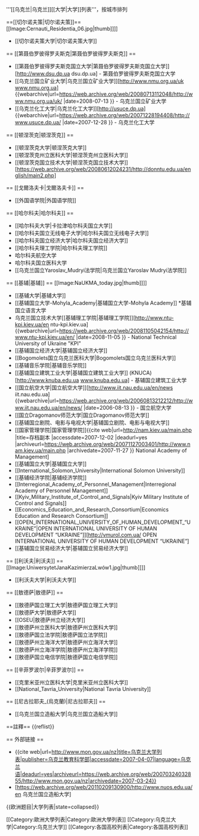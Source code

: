 '''[[乌克兰|乌克兰]][[大学|大学]]列表'''，按城市排列

==[[切尔诺夫策|切尔诺夫策]]==
[[Image:Cernauti_Residentia_06.jpg|thumb]]]]
* [[切尔诺夫策大学|切尔诺夫策大学]]

== [[第聂伯罗彼得罗夫斯克|第聂伯罗彼得罗夫斯克]] ==
* [[第聂伯罗彼得罗夫斯克国立大学|第聂伯罗彼得罗夫斯克国立大学]]<ref>[http://www.dsu.dp.ua dsu.dp.ua] - 第聂伯罗彼得罗夫斯克国立大学</ref>
* [[乌克兰国立矿业大学|乌克兰国立矿业大学]]<ref>[http://www.nmu.org.ua/uk www.nmu.org.ua] {{webarchive|url=https://web.archive.org/web/20080713112048/http://www.nmu.org.ua/uk/ |date=2008-07-13 }} - 乌克兰国立矿业大学</ref>
* [[乌克兰化工大学|乌克兰化工大学]]<ref>[http://usuce.dp.ua] {{webarchive|url=https://web.archive.org/web/20071228194408/http://www.usuce.dp.ua/ |date=2007-12-28 }} - 乌克兰化工大学</ref>

== [[顿涅茨克|顿涅茨克]] ==
* [[顿涅茨克大学|顿涅茨克大学]]
* [[顿涅茨克州立医科大学|顿涅茨克州立医科大学]]
* [[顿涅茨克国立技术大学|顿涅茨克国立技术大学]][https://web.archive.org/web/20080612024231/http://donntu.edu.ua/english/main2.php]

== [[戈爾洛夫卡|戈爾洛夫卡]] ==
* [[外国语学院|外国语学院]]

== [[哈尔科夫|哈尔科夫]] ==
* [[哈尔科夫大学|卡拉津哈尔科夫国立大学]]
* [[哈尔科夫国立无线电子大学|哈尔科夫国立无线电子大学]]
* [[哈尔科夫国立经济大学|哈尔科夫国立经济大学]]
* [[哈尔科夫理工学院|哈尔科夫理工学院]]
* 哈尔科夫航空大学
* 哈尔科夫国立医科大学
* [[乌克兰国立Yaroslav_Mudryi法学院|乌克兰国立Yaroslav Mudryi法学院]]

== [[基辅|基辅]] ==
[[Image:NaUKMA_today.jpg|thumb]]]]
* [[基辅大学|基辅大学]]
* [[基辅国立大学-Mohyla_Academy|基辅国立大学-Mohyla Academy]]
*基辅国立语言大学
* 乌克兰国立技术大学[[基辅理工学院|基辅理工学院]]<ref>[http://www.ntu-kpi.kiev.ua/en ntu-kpi.kiev.ua] {{webarchive|url=https://web.archive.org/web/20081105042154/http://www.ntu-kpi.kiev.ua/en/ |date=2008-11-05 }} - National Technical University of Ukraine "KPI"</ref>
* [[基辅国立经济大学|基辅国立经济大学]]
* [[Bogomolets国立乌克兰医科大学|Bogomolets国立乌克兰医科大学]]
* [[基辅音乐学院|基辅音乐学院]]
* [[基辅国立建筑工业大学|基辅国立建筑工业大学]] (KNUCA)<ref>[http://www.knuba.edu.ua www.knuba.edu.ua] - 基辅国立建筑工业大学</ref>
* [[国立航空大学|国立航空大学]]<ref>[http://www.iit.nau.edu.ua/en/news iit.nau.edu.ua] {{webarchive|url=https://web.archive.org/web/20060813212212/http://www.iit.nau.edu.ua/en/news/ |date=2006-08-13 }} - 国立航空大学</ref>
* [[国立Dragomanov师范大学|国立Dragomanov师范大学]]
* [[基辅国立剧院、电影与电视大学|基辅国立剧院、电影与电视大学]]
* [[国家管理学院|国家管理学院]]<ref>{{cite web|url=http://nam.kiev.ua/main.php |title=存档副本 |accessdate=2007-12-02 |deadurl=yes |archiveurl=https://web.archive.org/web/20071127003401/http://www.nam.kiev.ua/main.php |archivedate=2007-11-27 }} National Academy of Management<!-- Bot generated title -->]</ref>
* [[基辅国立大学|基辅国立大学]]
* [[International_Solomon_University|International Solomon University]]
* [[基辅经济学院|基辅经济学院]]
* [[Interregional_Academy_of_Personnel_Management|Interregional Academy of Personnel Management]]
* [[Kyiv_Military_Institute_of_Control_and_Signals|Kyiv Military Institute of Control and Signals]]
* [[Economics_Education_and_Research_Consortium|Economics Education and Research Consortium]]
* [[OPEN_INTERNATIONAL_UNIVERSITY_OF_HUMAN_DEVELOPMENT_“UKRAINE”|OPEN INTERNATIONAL UNIVERSITY OF HUMAN DEVELOPMENT “UKRAINE”]]<ref>[http://vmurol.com.ua/ OPEN INTERNATIONAL UNIVERSITY OF HUMAN DEVELOPMENT “UKRAINE”]</ref>
* [[基辅国立贸易经济大学|基辅国立贸易经济大学]]

== [[利沃夫|利沃夫]] ==
[[Image:UniwersytetJanaKazimierzaLwów1.jpg|thumb]]]]
* [[利沃夫大学|利沃夫大学]]

== [[敖德萨|敖德萨]] ==
* [[敖德萨国立理工大学|敖德萨国立理工大学]]
* [[敖德萨大学|敖德萨大学]]
* [[OSEU|敖德萨州立经济大学]]
* [[敖德萨州立医科大学|敖德萨州立医科大学]]
* [[敖德萨国立法学院|敖德萨国立法学院]] 
* [[敖德萨州立海洋大学|敖德萨州立海洋大学]] 
* [[敖德萨州立海洋学院|敖德萨州立海洋学院]]
* [[敖德萨国立电信学院|敖德萨国立电信学院]]

== [[辛菲罗波尔|辛菲罗波尔]] ==
* [[克里米亚州立医科大学|克里米亚州立医科大学]]
* [[National_Tavria_University|National Tavria University]]

== [[尼古拉耶夫_(烏克蘭)|尼古拉耶夫]] ==

* [[乌克兰国立造船大学|乌克兰国立造船大学]]

==註釋==
{{reflist}}

== 外部链接 ==
* {{cite web|url=http://www.mon.gov.ua/nz|title=乌克兰大学列表|publisher=乌克兰教育科学部|accessdate=2007-04-07|language=乌克兰语|deadurl=yes|archiveurl=https://web.archive.org/web/20070324032855/http://www.mon.gov.ua/nz|archivedate=2007-03-24}}
* [https://web.archive.org/web/20110209130900/http://www.nuos.edu.ua/en 乌克兰国立造船大学]

{{欧洲题目|大学列表|state=collapsed}}

[[Category:歐洲大學列表|Category:歐洲大學列表]]
[[Category:乌克兰大学|Category:乌克兰大学]]
[[Category:各国高校列表|Category:各国高校列表]]